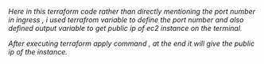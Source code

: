 *Here in this terraform code rather than directly mentioning the port number in ingress , i used terrafrom variable to define the port number and also defined output 
variable to get public ip of ec2 instance on the terminal.*

*After executing terraform apply command , at the end it will give the public ip of the instance.*
